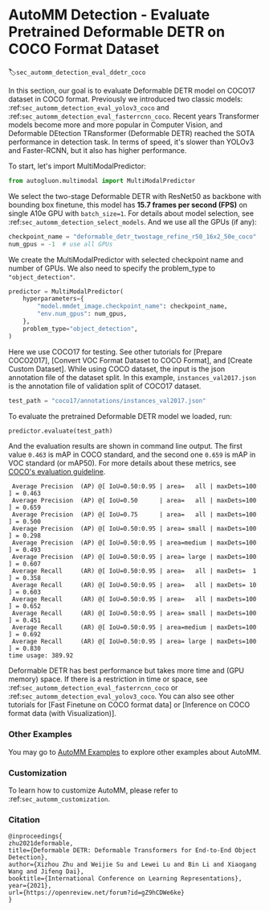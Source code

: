 # AutoMM Detection - Evaluate Pretrained Deformable DETR on COCO Format Dataset
:label:`sec_automm_detection_eval_ddetr_coco`

In this section, our goal is to evaluate Deformable DETR model on COCO17 dataset in COCO format. 
Previously we introduced two classic models: :ref:`sec_automm_detection_eval_yolov3_coco` and :ref:`sec_automm_detection_eval_fasterrcnn_coco`.
Recent years Transformer models become more and more popular in Computer Vision, and Deformable DEtection TRansformer (Deformable DETR) reached the SOTA performance in detection task.
In terms of speed, it's slower than YOLOv3 and Faster-RCNN, but it also has higher performance.

To start, let's import MultiModalPredictor:

```python
from autogluon.multimodal import MultiModalPredictor
```

We select the two-stage Deformable DETR with ResNet50 as backbone with bounding box finetune,
this model has **15.7 frames per second (FPS)** on single A10e GPU with `batch_size=1`.
For details about model selection, see :ref:`sec_automm_detection_select_models`.
And we use all the GPUs (if any):

```python
checkpoint_name = "deformable_detr_twostage_refine_r50_16x2_50e_coco"
num_gpus = -1  # use all GPUs
```

We create the MultiModalPredictor with selected checkpoint name and number of GPUs.
We also need to specify the problem_type to `"object_detection"`.

```python
predictor = MultiModalPredictor(
    hyperparameters={
        "model.mmdet_image.checkpoint_name": checkpoint_name,
        "env.num_gpus": num_gpus,
    },
    problem_type="object_detection",
)
```

Here we use COCO17 for testing. 
See other tutorials for \[Prepare COCO2017], \[Convert VOC Format Dataset to COCO Format], and \[Create Custom Dataset].
While using COCO dataset, the input is the json annotation file of the dataset split.
In this example, `instances_val2017.json` is the annotation file of validation split of COCO17 dataset.

```python
test_path = "coco17/annotations/instances_val2017.json"
```

To evaluate the pretrained Deformable DETR model we loaded, run:

```python
predictor.evaluate(test_path)
```

And the evaluation results are shown in command line output. The first value `0.463` is mAP in COCO standard, and the second one `0.659` is mAP in VOC standard (or mAP50). For more details about these metrics, see [COCO's evaluation guideline](https://cocodataset.org/#detection-eval).

```
 Average Precision  (AP) @[ IoU=0.50:0.95 | area=   all | maxDets=100 ] = 0.463
 Average Precision  (AP) @[ IoU=0.50      | area=   all | maxDets=100 ] = 0.659
 Average Precision  (AP) @[ IoU=0.75      | area=   all | maxDets=100 ] = 0.500
 Average Precision  (AP) @[ IoU=0.50:0.95 | area= small | maxDets=100 ] = 0.298
 Average Precision  (AP) @[ IoU=0.50:0.95 | area=medium | maxDets=100 ] = 0.493
 Average Precision  (AP) @[ IoU=0.50:0.95 | area= large | maxDets=100 ] = 0.607
 Average Recall     (AR) @[ IoU=0.50:0.95 | area=   all | maxDets=  1 ] = 0.358
 Average Recall     (AR) @[ IoU=0.50:0.95 | area=   all | maxDets= 10 ] = 0.603
 Average Recall     (AR) @[ IoU=0.50:0.95 | area=   all | maxDets=100 ] = 0.652
 Average Recall     (AR) @[ IoU=0.50:0.95 | area= small | maxDets=100 ] = 0.451
 Average Recall     (AR) @[ IoU=0.50:0.95 | area=medium | maxDets=100 ] = 0.692
 Average Recall     (AR) @[ IoU=0.50:0.95 | area= large | maxDets=100 ] = 0.830
time usage: 389.92
```

Deformable DETR has best performance but takes more time and (GPU memory) space. 
If there is a restriction in time or space, 
see :ref:`sec_automm_detection_eval_fasterrcnn_coco` or :ref:`sec_automm_detection_eval_yolov3_coco`.
You can also see other tutorials for \[Fast Finetune on COCO format data] or \[Inference on COCO format data (with Visualization)].

### Other Examples

You may go to [AutoMM Examples](https://github.com/awslabs/autogluon/tree/master/examples/automm) to explore other examples about AutoMM.

### Customization
To learn how to customize AutoMM, please refer to :ref:`sec_automm_customization`.

### Citation
```
@inproceedings{
zhu2021deformable,
title={Deformable DETR: Deformable Transformers for End-to-End Object Detection},
author={Xizhou Zhu and Weijie Su and Lewei Lu and Bin Li and Xiaogang Wang and Jifeng Dai},
booktitle={International Conference on Learning Representations},
year={2021},
url={https://openreview.net/forum?id=gZ9hCDWe6ke}
}
```